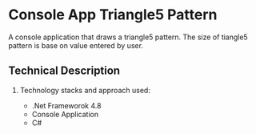 # Console App Triangle5 Pattern
A console application that draws a triangle5 pattern. The size of tiangle5 pattern is base on value entered by user.

## Technical Description
1. Technology stacks and approach used:
<ul>
  <ul>
    <li>.Net Frameworok 4.8</li>
    <li>Console Application</li>
    <li>C#</li>
  </ul>
</ul>


